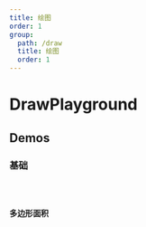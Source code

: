 ```yaml
---
title: 绘图
order: 1
group:
  path: /draw
  title: 绘图
  order: 1
---
```


# DrawPlayground

## Demos

### 基础

<code src="./basic" />

### 多边形面积

<code src="./polygon" />

<API src="../../src/components/DrawPlayground/DrawPlayground.tsx"></API>
